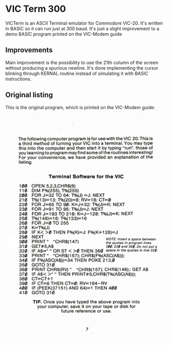 # VIC Term 300
VICTerm is an ASCII Terminal emulator for Commodore VIC-20. It's written in BASIC so it can run just at 300 baud. It's just a slight improvement to a demo BASIC program printed on the VIC-Modem guide

## Improvements
Main improvement is the possibility to use the 21th column of the screen without producing a spurious newline. It's done implementing the cursor blinking through KERNAL routine instead of simulating it with BASIC instructions.

## Original listing
This is the original program, which is printed on the VIC-Modem guide:
![vicmodem](vicmodem.png)

